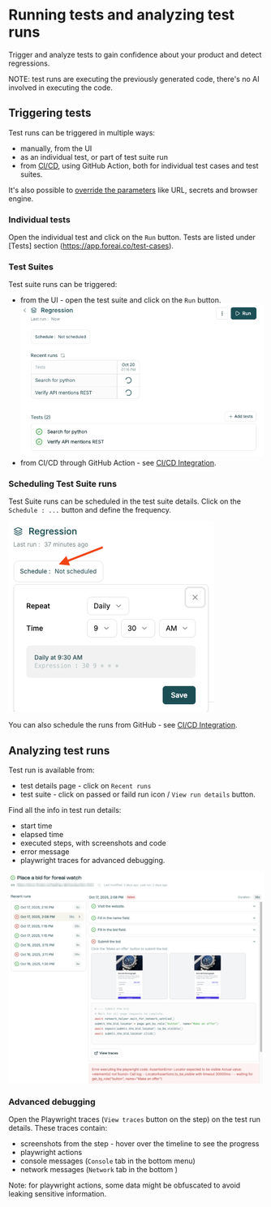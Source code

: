 # Running tests and analyzing test runs

Trigger and analyze tests to gain confidence about your product and detect regressions.

NOTE: test runs are executing the previously generated code, there's no AI involved in executing
the code.

## Triggering tests

Test runs can be triggered in multiple ways:
- manually, from the UI
- as an individual test, or part of test suite run
- from [CI/CD](./ci_cd_integration.md), using GitHub Action, both for individual test cases and
test suites.

It's also possible to [override the parameters](./parameters.md#overriding-parameters) like URL, secrets and browser engine.

### Individual tests

Open the individual test and click on the `Run` button. Tests are listed under [Tests] section (https://app.foreai.co/test-cases).

### Test Suites

Test suite runs can be triggered:
- from the UI - open the test suite and click on the `Run` button.
![Triggering test suite run](img/test_suite_run.png)
- from CI/CD through GitHub Action - see [CI/CD Integration](./ci_cd_integration.md).

### Scheduling Test Suite runs

Test Suite runs can be scheduled in the test suite details. Click on the `Schedule : ...` button
and define the frequency.

![Schedule test suite](img/test_suite_schedule.png)

You can also schedule the runs from GitHub - see [CI/CD Integration](./ci_cd_integration.md).

## Analyzing test runs

Test run is available from:
- test details page - click on `Recent runs`
- test suite - click on passed or faild run icon / `View run details` button.

Find all the info in test run details:
- start time
- elapsed time
- executed steps, with screenshots and code
- error message
- playwright traces for advanced debugging.

![Test run failed](img/test_run_failed_expanded.png)

### Advanced debugging

Open the Playwright traces (`View traces` button on the step) on the test run details. These traces
contain:
- screenshots from the step - hover over the timeline to see the progress
- playwright actions
- console messages (`Console` tab in the bottom menu)
- network messages (`Network` tab in the bottom )

Note: for playwright actions, some data might be obfuscated to avoid leaking sensitive information.